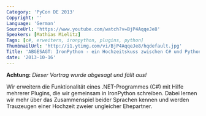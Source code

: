 ```yaml
---
Category: 'PyCon DE 2013'
Copyright: ''
Language: 'German'
SourceUrl: 'https://www.youtube.com/watch?v=BjP4AqqeJe8'
Speakers: [Mathias Mielitz]
Tags: [c#, erweitern, ironpython, plugins, python]
ThumbnailUrl: 'http://i1.ytimg.com/vi/BjP4AqqeJe8/hqdefault.jpg'
Title: 'ABGESAGT: IronPython - ein Hochzeitskuss zwischen C# und Python'
date: '2013-10-16'
---
```

**Achtung:** *Dieser Vortrag wurde abgesagt und fällt aus!*

Wir erweitern die Funktionalität eines .NET-Programmes (C#) mit Hilfe mehrerer Plugins, die wir gemeinsam in IronPython schreiben.
Dabei lernen wir mehr über das Zusammenspiel beider Sprachen kennen und werden Trauzeugen einer Hochzeit zweier ungleicher Ehepartner.